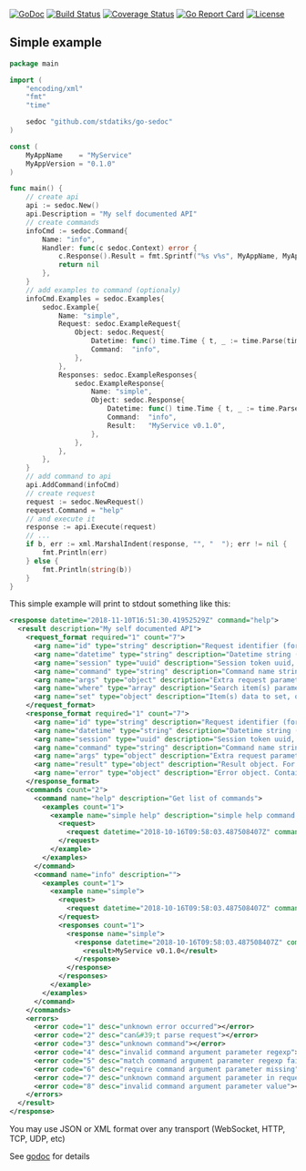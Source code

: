[![GoDoc][doc-img]][doc] [![Build Status][ci-img]][ci] [![Coverage Status][cov-img]][cov] [![Go Report Card][report-img]][report] [![License][lic-img]][lic]


## Simple example

```go
package main

import (
    "encoding/xml"
    "fmt"
    "time"

    sedoc "github.com/stdatiks/go-sedoc"
)

const (
    MyAppName    = "MyService"
    MyAppVersion = "0.1.0"
)

func main() {
    // create api
    api := sedoc.New()
    api.Description = "My self documented API"
    // create commands
    infoCmd := sedoc.Command{
        Name: "info",
        Handler: func(c sedoc.Context) error {
            c.Response().Result = fmt.Sprintf("%s v%s", MyAppName, MyAppVersion)
            return nil
        },
    }
    // add examples to command (optionaly)
    infoCmd.Examples = sedoc.Examples{
        sedoc.Example{
            Name: "simple",
            Request: sedoc.ExampleRequest{
                Object: sedoc.Request{
                    Datetime: func() time.Time { t, _ := time.Parse(time.RFC3339, "2018-10-16T09:58:03.487508407Z"); return t }(),
                    Command:  "info",
                },
            },
            Responses: sedoc.ExampleResponses{
                sedoc.ExampleResponse{
                    Name: "simple",
                    Object: sedoc.Response{
                        Datetime: func() time.Time { t, _ := time.Parse(time.RFC3339, "2018-10-16T09:58:03.487508407Z"); return t }(),
                        Command:  "info",
                        Result:   "MyService v0.1.0",
                    },
                },
            },
        },
    }
    // add command to api
    api.AddCommand(infoCmd)
    // create request
    request := sedoc.NewRequest()
    request.Command = "help"
    // and execute it
    response := api.Execute(request)
    // ...
    if b, err := xml.MarshalIndent(response, "", "  "); err != nil {
        fmt.Println(err)
    } else {
        fmt.Println(string(b))
    }
}
```

This simple example will print to stdout something like this:
```xml
<response datetime="2018-11-10T16:51:30.41952529Z" command="help">
  <result description="My self documented API">
    <request_format required="1" count="7">
      <arg name="id" type="string" description="Request identifier (for debugging)"></arg>
      <arg name="datetime" type="string" description="Datetime string (ISO 8601)"></arg>
      <arg name="session" type="uuid" description="Session token uuid, formatted like &#34;01234567-89ab-cdef-0123-456789abcdef&#34;"></arg>
      <arg name="command" type="string" description="Command name string" required="true"></arg>
      <arg name="args" type="object" description="Extra request parameters, one-level object"></arg>
      <arg name="where" type="array" description="Search item(s) parameters, simple Array of one-level objects"></arg>
      <arg name="set" type="object" description="Item(s) data to set, one-level object"></arg>
    </request_format>
    <response_format required="1" count="7">
      <arg name="id" type="string" description="Request identifier (for debugging)"></arg>
      <arg name="datetime" type="string" description="Datetime string (ISO 8601)"></arg>
      <arg name="session" type="uuid" description="Session token uuid, formatted like &#34;01234567-89ab-cdef-0123-456789abcdef&#34;"></arg>
      <arg name="command" type="string" description="Command name string" required="true"></arg>
      <arg name="args" type="object" description="Extra request parameters, one-level object"></arg>
      <arg name="result" type="object" description="Result object. For XML maybe used another name"></arg>
      <arg name="error" type="object" description="Error object. Contains `code` and `desc` fields"></arg>
    </response_format>
    <commands count="2">
      <command name="help" description="Get list of commands">
        <examples count="1">
          <example name="simple help" description="simple help command usage example">
            <request>
              <request datetime="2018-10-16T09:58:03.487508407Z" command="help"></request>
            </request>
          </example>
        </examples>
      </command>
      <command name="info" description="">
        <examples count="1">
          <example name="simple">
            <request>
              <request datetime="2018-10-16T09:58:03.487508407Z" command="info"></request>
            </request>
            <responses count="1">
              <response name="simple">
                <response datetime="2018-10-16T09:58:03.487508407Z" command="info">
                  <result>MyService v0.1.0</result>
                </response>
              </response>
            </responses>
          </example>
        </examples>
      </command>
    </commands>
    <errors>
      <error code="1" desc="unknown error occurred"></error>
      <error code="2" desc="can&#39;t parse request"></error>
      <error code="3" desc="unknown command"></error>
      <error code="4" desc="invalid command argument parameter regexp"></error>
      <error code="5" desc="match command argument parameter regexp fails"></error>
      <error code="6" desc="require command argument parameter missing"></error>
      <error code="7" desc="unknown command argument parameter in request"></error>
      <error code="8" desc="invalid command argument parameter value"></error>
    </errors>
  </result>
</response>
```

You may use JSON or XML format over any transport (WebSocket, HTTP, TCP, UDP, etc)

See [godoc][doc] for details



[doc-img]: https://img.shields.io/badge/go-documentation-blue.svg?style=flat-square
[doc]: https://godoc.org/github.com/stdatiks/go-sedoc
[ci-img]: https://img.shields.io/travis/stdatiks/go-sedoc.svg?style=flat-square
[ci]: https://travis-ci.com/stdatiks/go-sedoc
[cov-img]: https://img.shields.io/codecov/c/github/stdatiks/go-sedoc.svg?style=flat-square
[cov]: https://codecov.io/gh/stdatiks/go-sedoc
[report-img]: https://goreportcard.com/badge/github.com/stdatiks/go-sedoc?style=flat-square
[report]: https://goreportcard.com/report/stdatiks/go-sedoc
[lic-img]: https://img.shields.io/badge/License-MIT-brightgreen.svg?style=flat-square
[lic]: https://opensource.org/licenses/MIT
